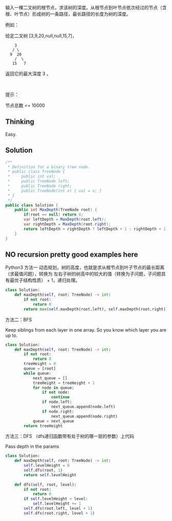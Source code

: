 输入一棵二叉树的根节点，求该树的深度。从根节点到叶节点依次经过的节点（含根、叶节点）形成树的一条路径，最长路径的长度为树的深度。

例如：

给定二叉树 [3,9,20,null,null,15,7]，

```
    3
   / \
  9  20
    /  \
   15   7
```
返回它的最大深度 3 。

 

提示：

节点总数 <= 10000



## Thinking

Easy.

## Solution

```c#
/**
 * Definition for a binary tree node.
 * public class TreeNode {
 *     public int val;
 *     public TreeNode left;
 *     public TreeNode right;
 *     public TreeNode(int x) { val = x; }
 * }
 */
public class Solution {
    public int MaxDepth(TreeNode root) {
        if(root == null) return 0;
        var leftDepth = MaxDepth(root.left);
        var rightDepth = MaxDepth(root.right);
        return leftDepth > rightDepth ? leftDepth + 1 : rightDepth + 1;
    }
}
```

## NO recursion pretty good examples here 

Python3 方法一 动态规划，树的高度，也就是求从根节点到叶子节点的最长距离（求最值问题），转换为 左右子树的树高中的较大的值（转换为子问题，子问题具有最优子结构性质） + 1，递归处理。

```python
class Solution:
    def maxDepth(self, root: TreeNode) -> int:
        if not root:
            return 0
        return max(self.maxDepth(root.left), self.maxDepth(root.right)) + 1
```

方法二：BFS

Keep siblings from each layer in one array.
So you know which layer you are up to.

```python
class Solution:
    def maxDepth(self, root: TreeNode) -> int:
        if not root:
            return 0
        treeHeight = 0
        queue = [root]
        while queue:
            next_queue = []
            treeHeight = treeHeight + 1
            for node in queue:
                if not node:
                    continue
                if node.left:
                    next_queue.append(node.left)
                if node.right:
                    next_queue.append(node.right)
            queue = next_queue
        return treeHeight
```
方法三：DFS （dfs递归函数带有处于树的哪一层的参数）上代码

Pass depth in the params

```python
class Solution:
    def maxDepth(self, root: TreeNode) -> int:
        self.levelHeight = 0
        self.dfs(root, 1)
        return self.levelHeight
        
    def dfs(self, root, level):
        if not root:
            return 0
        if self.levelHeight < level:
            self.levelHeight += 1
        self.dfs(root.left, level + 1)
        self.dfs(root.right, level + 1)
```